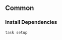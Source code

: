 <!-- Space: Projects -->
<!-- Parent: EnvSecrets -->
<!-- Title: Examples EnvSecrets -->
<!-- Label: Examples -->
<!-- Include: ./../disclaimer.md -->
<!-- Include: ac:toc -->

## Common

### Install Dependencies

```bash
task setup
```
